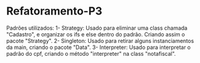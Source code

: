 # Refatoramento-P3
Padrões utilizados:
1- Strategy: Usado para eliminar uma class chamada "Cadastro", e organizar os ifs e else dentro do padrão. Criando assim o pacote "Strategy".
2- Singleton: Usado para retirar alguns instanciamentos da main, criando o pacote "Data".
3- Interpreter: Usado para interpretar o padrão do cpf, criando o método "interpreter" na class "notafiscal". 
